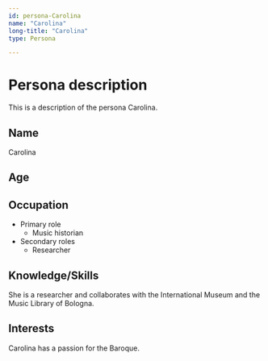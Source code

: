 ```yaml
---
id: persona-Carolina
name: "Carolina"
long-title: "Carolina"
type: Persona

---
```


# Persona description

This is a description of the persona Carolina.

## Name
Carolina 

## Age


## Occupation
- Primary role
  - Music historian
- Secondary roles
  - Researcher

## Knowledge/Skills
She is a researcher and collaborates with the International Museum and the Music Library of Bologna.

## Interests
Carolina has a passion for the Baroque.

